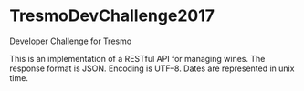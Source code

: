 # TresmoDevChallenge2017
Developer Challenge for Tresmo


This is an implementation of a RESTful API for managing wines.
The response format is JSON. Encoding is UTF–8.
Dates are represented in unix time.
